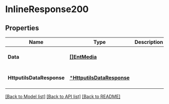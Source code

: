 # InlineResponse200

## Properties
Name | Type | Description | Notes
------------ | ------------- | ------------- | -------------
**Data** | [**[]EntMedia**](ent.Media.md) |  | [optional] [default to null]
**HttputilsDataResponse** | [***HttputilsDataResponse**](httputils.DataResponse.md) |  | [optional] [default to null]

[[Back to Model list]](../README.md#documentation-for-models) [[Back to API list]](../README.md#documentation-for-api-endpoints) [[Back to README]](../README.md)


